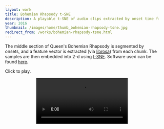 ```yaml
---
layout: work
title: Bohemian Rhapsody t-SNE
description: A playable t-SNE of audio clips extracted by onset time from Queen's "Bohemian Rhapsody"
year: 2016
thumbnail: /images/home/thumb_bohemian-rhapsody-tsne.jpg
redirect_from: /works/bohemian-rhapsody-tsne.html
---
```


The middle section of Queen's Bohemian Rhapsody is segmented by onsets, and a feature vector is extracted (via [librosa](https://github.com/librosa/librosa)) from each chunk. The samples are then embedded into 2-d using [t-SNE](https://lvdmaaten.github.io/tsne/). Software used can be found [here](https://github.com/ml4a/ml4a-ofx).

Click to play.

<center>
	<video controls="controls" onclick="this.play()">
		<source src="/images/bohemian-rhapsody-tsne/bohemian-rhapsody-tsne.mp4" type="video/mp4">
		<source src="/images/bohemian-rhapsody-tsne/bohemian-rhapsody-tsne.webm" type='video/webm;codecs="vp8,vorbis"'>
	</video>

</center>
